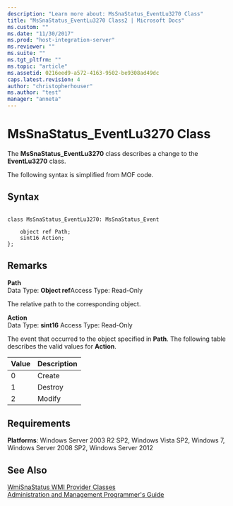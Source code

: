 ```yaml
---
description: "Learn more about: MsSnaStatus_EventLu3270 Class"
title: "MsSnaStatus_EventLu3270 Class2 | Microsoft Docs"
ms.custom: ""
ms.date: "11/30/2017"
ms.prod: "host-integration-server"
ms.reviewer: ""
ms.suite: ""
ms.tgt_pltfrm: ""
ms.topic: "article"
ms.assetid: 0216eed9-a572-4163-9502-be9308ad49dc
caps.latest.revision: 4
author: "christopherhouser"
ms.author: "test"
manager: "anneta"
---
```

# MsSnaStatus_EventLu3270 Class
The **MsSnaStatus_EventLu3270** class describes a change to the **EventLu3270** class.  
  
 The following syntax is simplified from MOF code.  
  
## Syntax  
  
```  
  
class MsSnaStatus_EventLu3270: MsSnaStatus_Event  
  
    object ref Path;  
    sint16 Action;  
};  
```  
  
## Remarks  
 **Path**  
 Data Type: **Object ref**Access Type: Read-Only  
  
 The relative path to the corresponding object.  
  
 **Action**  
 Data Type: **sint16** Access Type: Read-Only  
  
 The event that occurred to the object specified in **Path**. The following table describes the valid values for **Action**.  
  
|Value|Description|  
|-----------|-----------------|  
|0|Create|  
|1|Destroy|  
|2|Modify|  
  
## Requirements  
 **Platforms**: Windows Server 2003 R2 SP2, Windows Vista SP2, Windows 7, Windows Server 2008 SP2, Windows Server 2012  
  
## See Also  
 [WmiSnaStatus WMI Provider Classes](../core/wmisnastatus-wmi-provider-classes1.md)   
 [Administration and Management Programmer's Guide](./administration-and-management-programmer-s-guide2.md)
